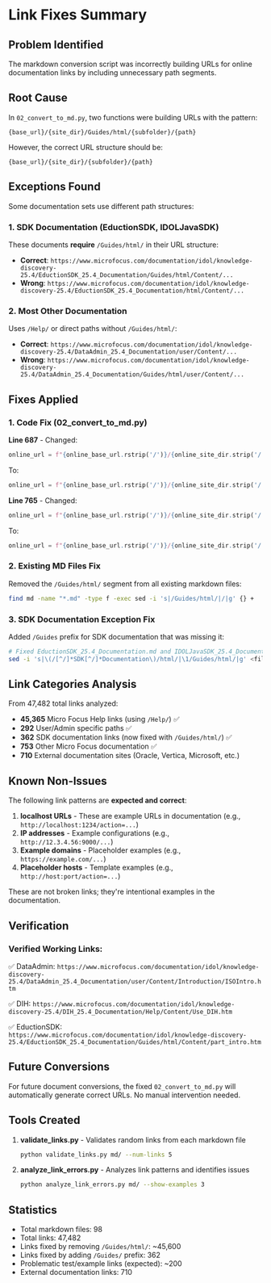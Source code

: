 # Link Fixes Summary

## Problem Identified

The markdown conversion script was incorrectly building URLs for online documentation links by including unnecessary path segments.

## Root Cause

In `02_convert_to_md.py`, two functions were building URLs with the pattern:
```
{base_url}/{site_dir}/Guides/html/{subfolder}/{path}
```

However, the correct URL structure should be:
```
{base_url}/{site_dir}/{subfolder}/{path}
```

## Exceptions Found

Some documentation sets use different path structures:

### 1. SDK Documentation (EductionSDK, IDOLJavaSDK)
These documents **require** `/Guides/html/` in their URL structure:
- **Correct**: `https://www.microfocus.com/documentation/idol/knowledge-discovery-25.4/EductionSDK_25.4_Documentation/Guides/html/Content/...`
- **Wrong**: `https://www.microfocus.com/documentation/idol/knowledge-discovery-25.4/EductionSDK_25.4_Documentation/html/Content/...`

### 2. Most Other Documentation
Uses `/Help/` or direct paths without `/Guides/html/`:
- **Correct**: `https://www.microfocus.com/documentation/idol/knowledge-discovery-25.4/DataAdmin_25.4_Documentation/user/Content/...`
- **Wrong**: `https://www.microfocus.com/documentation/idol/knowledge-discovery-25.4/DataAdmin_25.4_Documentation/Guides/html/user/Content/...`

## Fixes Applied

### 1. Code Fix (02_convert_to_md.py)
**Line 687** - Changed:
```python
online_url = f"{online_base_url.rstrip('/')}/{online_site_dir.strip('/')}/Guides/html/{subfolder}/{rel_html_path}"
```
To:
```python
online_url = f"{online_base_url.rstrip('/')}/{online_site_dir.strip('/')}/{subfolder}/{rel_html_path}"
```

**Line 765** - Changed:
```python
online_url = f"{online_base_url.rstrip('/')}/{online_site_dir.strip('/')}/Guides/html/{subfolder}/{clean_path}{anchor}"
```
To:
```python
online_url = f"{online_base_url.rstrip('/')}/{online_site_dir.strip('/')}/{subfolder}/{clean_path}{anchor}"
```

### 2. Existing MD Files Fix
Removed the `/Guides/html/` segment from all existing markdown files:
```bash
find md -name "*.md" -type f -exec sed -i 's|/Guides/html/|/|g' {} +
```

### 3. SDK Documentation Exception Fix
Added `/Guides` prefix for SDK documentation that was missing it:
```bash
# Fixed EductionSDK_25.4_Documentation.md and IDOLJavaSDK_25.4_Documentation.md
sed -i 's|\(/[^/]*SDK[^/]*Documentation\)/html/|\1/Guides/html/|g' <file>
```

## Link Categories Analysis

From 47,482 total links analyzed:
- **45,365** Micro Focus Help links (using `/Help/`) ✅
- **292** User/Admin specific paths ✅
- **362** SDK documentation links (now fixed with `/Guides/html/`) ✅
- **753** Other Micro Focus documentation ✅
- **710** External documentation sites (Oracle, Vertica, Microsoft, etc.)

## Known Non-Issues

The following link patterns are **expected and correct**:
1. **localhost URLs** - These are example URLs in documentation (e.g., `http://localhost:1234/action=...`)
2. **IP addresses** - Example configurations (e.g., `http://12.3.4.56:9000/...`)
3. **Example domains** - Placeholder examples (e.g., `https://example.com/...`)
4. **Placeholder hosts** - Template examples (e.g., `http://host:port/action=...`)

These are not broken links; they're intentional examples in the documentation.

## Verification

### Verified Working Links:
✅ DataAdmin: `https://www.microfocus.com/documentation/idol/knowledge-discovery-25.4/DataAdmin_25.4_Documentation/user/Content/Introduction/ISOIntro.htm`

✅ DIH: `https://www.microfocus.com/documentation/idol/knowledge-discovery-25.4/DIH_25.4_Documentation/Help/Content/Use_DIH.htm`

✅ EductionSDK: `https://www.microfocus.com/documentation/idol/knowledge-discovery-25.4/EductionSDK_25.4_Documentation/Guides/html/Content/part_intro.htm`

## Future Conversions

For future document conversions, the fixed `02_convert_to_md.py` will automatically generate correct URLs. No manual intervention needed.

## Tools Created

1. **validate_links.py** - Validates random links from each markdown file
   ```bash
   python validate_links.py md/ --num-links 5
   ```

2. **analyze_link_errors.py** - Analyzes link patterns and identifies issues
   ```bash
   python analyze_link_errors.py md/ --show-examples 3
   ```

## Statistics

- Total markdown files: 98
- Total links: 47,482
- Links fixed by removing `/Guides/html/`: ~45,600
- Links fixed by adding `/Guides/` prefix: 362
- Problematic test/example links (expected): ~200
- External documentation links: 710




